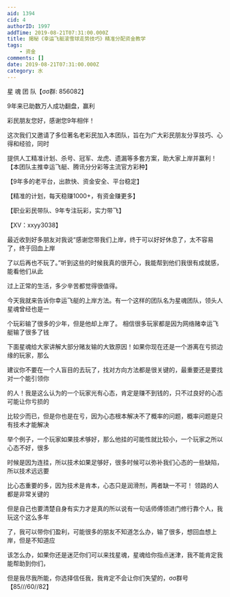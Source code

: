 ```yaml
---
aid: 1394
cid: 4
authorID: 1997
addTime: 2019-08-21T07:31:00.000Z
title: 揭秘《幸运飞艇滚雪球走势技巧》精准分配资金教学
tags:
    - 资金
comments: []
date: 2019-08-21T07:31:00.000Z
category: 水
---
```


星 魂 团 队【σσ群: 856082】

9年来已助数万人成功翻盘，赢利

彩民朋友您好，感谢您9年相伴！

这次我们又邀请了多位著名老彩民加入本团队，旨在为广大彩民朋友分享技巧、心得和经验，同时

提供人工精准计划、杀号、冠军、龙虎、遗漏等多套方案，助大家上岸并赢利！ 【本团队主推幸运飞艇、腾讯分分彩等主流官方彩种】

【9年多的老平台，出款快、资金安全、平台稳定】

【精准的计划，每天稳赚1000+，有资金赚更多】

【职业彩民带队、9年专注玩彩，实力带飞】

【XV：xxyy3038】

最近收到好多朋友对我说“感谢您带我们上岸，终于可以好好休息了，太不容易了，终于回血上岸

了以后再也不玩了。”听到这些的时候我真的很开心，我能帮到他们我很有成就感，能看他们从此

过上正常的生活，多少辛苦都觉得很值得。

今天我就来告诉你幸运飞艇的上岸方法。有一个这样的团队名为星魂团队，领头人星魂曾经也是一

个玩彩输了很多的少年，但是他却上岸了。 相信很多玩家都是因为网络赌幸运飞艇输了很多了钱

下面星魂给大家讲解大部分赌友输的大致原因！如果你现在还是一个游离在亏损边缘的玩家，那么

建议你不要在一个人盲目的去玩了，找对方向方法都是很关键的，最重要还是要找对一个能引领你

的人！我是这么认为的一个玩家光有心态，肯定是赚不到钱的，只不过良好的心态可能让你亏损的

比较少而已，但是你也是在亏，因为心态根本解决不了概率的问题，概率问题是只有技术才能解决

举个例子，一个玩家如果技术够好，那么他挂的可能性就比较小，一个玩家之所以心态不好，很多

时候是因为连挂，所以技术如果足够好，很多时候可以弥补我们心态的一些缺陷，所以技术远远要

比心态重要的多，因为技术是肯本，心态只是润滑剂，两者缺一不可！ 领路的人都是非常关键的

但是自己也要清楚自身有实力才是真的所以说有一句话师傅领进门修行靠个人，我玩这个这么多年

了，我可以带你们盈利，可能很多的朋友不知道怎么办，输了很多，想回血想上岸，但是不知道应

该怎么办，如果你还是迷茫你们可以来找星魂，星魂给你指点迷津，我不能肯定我能帮助到你们，

但是我尽我所能，你选择信任我，我肯定不会让你们失望的，σσ群号【85///60//82】
